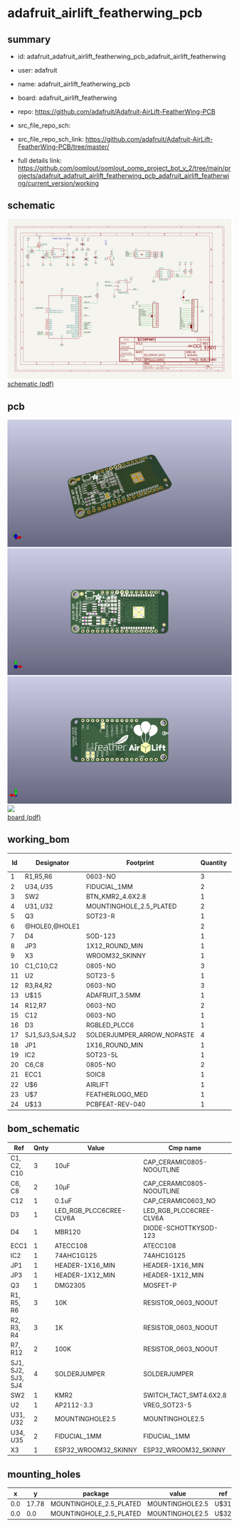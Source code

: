 # adafruit_airlift_featherwing_pcb
 
## summary 
* id: adafruit_adafruit_airlift_featherwing_pcb_adafruit_airlift_featherwing
* user: adafruit
* name: adafruit_airlift_featherwing_pcb
* board: adafruit_airlift_featherwing
* repo: https://github.com/adafruit/Adafruit-AirLift-FeatherWing-PCB



* src_file_repo_sch: 
* src_file_repo_sch_link: https://github.com/adafruit/Adafruit-AirLift-FeatherWing-PCB/tree/master/
* full details link: https://github.com/oomlout/oomlout_oomp_project_bot_v_2/tree/main/projects/adafruit_adafruit_airlift_featherwing_pcb_adafruit_airlift_featherwing/current_version/working  

## schematic  
![](working_schematic_600.png)  
[schematic (pdf)](working_schematic.pdf)  

## pcb  
![](working_3d_600.png) 
![](working_3d_front_600.png)  
![](working_3d_back_600.png)  
![](working_600.png)  
[board (pdf)](working.pdf)  

## working_bom
| Id | Designator | Footprint | Quantity | Designation | Supplier and ref |  | None | 
| --- | --- | --- | --- | --- | --- | --- | --- | 
| 1 | R1,R5,R6 | 0603-NO | 3 | 10K |  |  | [''] | 
| 2 | U$34,U$35 | FIDUCIAL_1MM | 2 | FIDUCIAL_1MM |  |  | [''] | 
| 3 | SW2 | BTN_KMR2_4.6X2.8 | 1 | KMR2 |  |  | [''] | 
| 4 | U$31,U$32 | MOUNTINGHOLE_2.5_PLATED | 2 | MOUNTINGHOLE2.5 |  |  | [''] | 
| 5 | Q3 | SOT23-R | 1 | DMG2305 |  |  | [''] | 
| 6 | @HOLE0,@HOLE1 |  | 2 |  |  |  | [''] | 
| 7 | D4 | SOD-123 | 1 | MBR120 |  |  | [''] | 
| 8 | JP3 | 1X12_ROUND_MIN | 1 |  |  |  | [''] | 
| 9 | X3 | WROOM32_SKINNY | 1 | ESP32_WROOM32_SKINNY |  |  | [''] | 
| 10 | C1,C10,C2 | 0805-NO | 3 | 10uF |  |  | [''] | 
| 11 | U2 | SOT23-5 | 1 | AP2112-3.3 |  |  | [''] | 
| 12 | R3,R4,R2 | 0603-NO | 3 | 1K |  |  | [''] | 
| 13 | U$15 | ADAFRUIT_3.5MM | 1 |  |  |  | [''] | 
| 14 | R12,R7 | 0603-NO | 2 | 100K |  |  | [''] | 
| 15 | C12 | 0603-NO | 1 | 0.1uF |  |  | [''] | 
| 16 | D3 | RGBLED_PLCC6 | 1 |  |  |  | [''] | 
| 17 | SJ1,SJ3,SJ4,SJ2 | SOLDERJUMPER_ARROW_NOPASTE | 4 |  |  |  | [''] | 
| 18 | JP1 | 1X16_ROUND_MIN | 1 |  |  |  | [''] | 
| 19 | IC2 | SOT23-5L | 1 | 74AHC1G125 |  |  | [''] | 
| 20 | C6,C8 | 0805-NO | 2 | 10µF |  |  | [''] | 
| 21 | ECC1 | SOIC8 | 1 | ATECCx08 |  |  | [''] | 
| 22 | U$6 | AIRLIFT | 1 |  |  |  | [''] | 
| 23 | U$7 | FEATHERLOGO_MED | 1 |  |  |  | [''] | 
| 24 | U$13 | PCBFEAT-REV-040 | 1 |  |  |  | [''] | 


## bom_schematic
| Ref | Qnty | Value | Cmp name | Footprint | Description | Vendor | DNP | 
| --- | --- | --- | --- | --- | --- | --- | --- | 
| C1, C2, C10 | 3 | 10uF | CAP_CERAMIC0805-NOOUTLINE | working:0805-NO |  |  |  | 
| C6, C8 | 2 | 10µF | CAP_CERAMIC0805-NOOUTLINE | working:0805-NO |  |  |  | 
| C12 | 1 | 0.1uF | CAP_CERAMIC0603_NO | working:0603-NO |  |  |  | 
| D3 | 1 | LED_RGB_PLCC6CREE-CLV6A | LED_RGB_PLCC6CREE-CLV6A | working:RGBLED_PLCC6 |  |  |  | 
| D4 | 1 | MBR120 | DIODE-SCHOTTKYSOD-123 | working:SOD-123 |  |  |  | 
| ECC1 | 1 | ATECC108 | ATECC108 | working:SOIC8 |  |  |  | 
| IC2 | 1 | 74AHC1G125 | 74AHC1G125 | working:SOT23-5L |  |  |  | 
| JP1 | 1 | HEADER-1X16_MIN | HEADER-1X16_MIN | working:1X16_ROUND_MIN |  |  |  | 
| JP3 | 1 | HEADER-1X12_MIN | HEADER-1X12_MIN | working:1X12_ROUND_MIN |  |  |  | 
| Q3 | 1 | DMG2305 | MOSFET-P | working:SOT23-R |  |  |  | 
| R1, R5, R6 | 3 | 10K | RESISTOR_0603_NOOUT | working:0603-NO |  |  |  | 
| R2, R3, R4 | 3 | 1K | RESISTOR_0603_NOOUT | working:0603-NO |  |  |  | 
| R7, R12 | 2 | 100K | RESISTOR_0603_NOOUT | working:0603-NO |  |  |  | 
| SJ1, SJ2, SJ3, SJ4 | 4 | SOLDERJUMPER | SOLDERJUMPER | working:SOLDERJUMPER_ARROW_NOPASTE |  |  |  | 
| SW2 | 1 | KMR2 | SWITCH_TACT_SMT4.6X2.8 | working:BTN_KMR2_4.6X2.8 |  |  |  | 
| U2 | 1 | AP2112-3.3 | VREG_SOT23-5 | working:SOT23-5 |  |  |  | 
| U$31, U$32 | 2 | MOUNTINGHOLE2.5 | MOUNTINGHOLE2.5 | working:MOUNTINGHOLE_2.5_PLATED |  |  |  | 
| U$34, U$35 | 2 | FIDUCIAL_1MM | FIDUCIAL_1MM | working:FIDUCIAL_1MM |  |  |  | 
| X3 | 1 | ESP32_WROOM32_SKINNY | ESP32_WROOM32_SKINNY | working:WROOM32_SKINNY |  |  |  | 


## mounting_holes
| x | y | package | value | ref | size | 
| --- | --- | --- | --- | --- | --- | 
| 0.0 | 17.78 | MOUNTINGHOLE_2.5_PLATED | MOUNTINGHOLE2.5 | U$31 | m3 | 
| 0.0 | 0.0 | MOUNTINGHOLE_2.5_PLATED | MOUNTINGHOLE2.5 | U$32 | m3 | 


